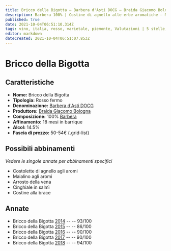 ```yaml
---
title: Bricco della Bigotta – Barbera d'Asti DOCG – Braida Giacomo Bologna – Piemonte (IT) – 50-54€ – 3★-5★
description: Barbera 100% | Costine di agnello alle erbe aromatiche – Maialino agli aromi – Arrosto della vena – Cinghiale in salmì – Costine alla brace
published: true
date: 2021-10-04T06:51:10.314Z
tags: vino, italia, rosso, varietale, piemonte, Valutazioni | 5 stelle, Prezzi | 50-54€, Barbera, Alimento | agnello, Alimento-dettagli | costine, Aromatizzazione | alle erbe aromatiche, Maialino agli aromi, Arrosto della vena, Cinghiale in salmì, Costine alla brace
editor: markdown
dateCreated: 2021-10-04T06:51:07.853Z
---
```


 # Bricco della Bigotta

## Caratteristiche
- **Nome:** Bricco della Bigotta
- **Tipologia:** Rosso fermo
- **Denominazione:** [Barbera d'Asti DOCG](/denominazioni/Italia/Piemonte/DOCG/Barbera-d-Asti) 
- **Produttore:** [Braida Giacomo Bologna](/produttori/Italia/Piemonte/Braida-Giacomo-Bologna)
- **Composizione:** 100% [Barbera](/vitigni/Italia/bacca-nera/barbera)
- **Affinamento:** 18 mesi in barrique
- **Alcol:** 14.5%
- **Fascia di prezzo:** 50-54€
{.grid-list}



## Possibili abbinamenti
*Vedere le singole annate per abbinamenti specifici*

- Costolette di agnello agli aromi
- Maialino agli aromi
- Arrosto della vena
- Cinghiale in salmì
- Costine alla brace

## Annate
- Bricco della Bigotta [2014](vini/Italia/Piemonte/Braida-Giacomo-Bologna/Bricco-della-Bigotta/2014) -- <span class="star-5"></span> -- 93/100
- Bricco della Bigotta [2015](vini/Italia/Piemonte/Braida-Giacomo-Bologna/Bricco-della-Bigotta/2015) -- <span class="star-3"></span> -- 86/100
- Bricco della Bigotta [2016](vini/Italia/Piemonte/Braida-Giacomo-Bologna/Bricco-della-Bigotta/2016) -- <span class="star-4"></span> -- 90/100
- Bricco della Bigotta [2017](vini/Italia/Piemonte/Braida-Giacomo-Bologna/Bricco-della-Bigotta/2017) -- <span class="star-4"></span> -- 90/100
- Bricco della Bigotta [2018](vini/Italia/Piemonte/Braida-Giacomo-Bologna/Bricco-della-Bigotta/2018) -- <span class="star-5"></span> -- 94/100
